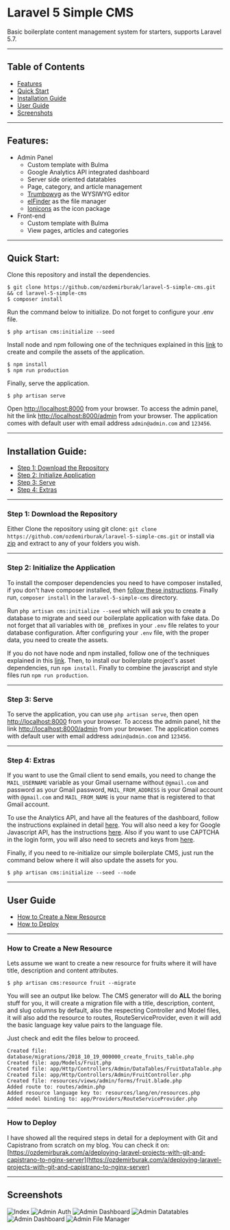 # Laravel 5 Simple CMS
Basic boilerplate content management system for starters, supports Laravel 5.7.

-----
## Table of Contents

* [Features](#item1)
* [Quick Start](#item2)
* [Installation Guide](#item3)
* [User Guide](#item4)
* [Screenshots](#item5)

-----
<a name="item1"></a>
## Features:
* Admin Panel
  * Custom template with Bulma
  * Google Analytics API integrated dashboard
  * Server side oriented datatables
  * Page, category, and article management
  * [Trumbowyg](https://alex-d.github.io/Trumbowyg/) as the WYSIWYG editor
  * [elFinder](https://studio-42.github.io/elFinder/) as the file manager
  * [Ionicons](https://ionicons.com/) as the icon package
* Front-end
  * Custom template with Bulma
  * View pages, articles and categories

-----
<a name="item2"></a>
## Quick Start:

Clone this repository and install the dependencies.

    $ git clone https://github.com/ozdemirburak/laravel-5-simple-cms.git && cd laravel-5-simple-cms
    $ composer install

Run the command below to initialize. Do not forget to configure your .env file. 

    $ php artisan cms:initialize --seed

Install node and npm following one of the techniques explained in 
this [link](https://gist.github.com/isaacs/579814) to create and compile the assets of the 
application.
    
    $ npm install
    $ npm run production

Finally, serve the application.

    $ php artisan serve

Open [http://localhost:8000](http://localhost:8000) from your browser. 
To access the admin panel, hit the link 
[http://localhost:8000/admin](http://localhost:8000/admin) from your browser.
The application comes with default user with email address `admin@admin.com` and `123456`.

-----
<a name="item3"></a>
## Installation Guide:

* [Step 1: Download the Repository](#step1)
* [Step 2: Initialize Application](#step2)
* [Step 3: Serve](#step3)
* [Step 4: Extras](#step4)

-----
<a name="step1"></a>
### Step 1: Download the Repository

Either Clone the repository using git clone: `git clone https://github.com/ozdemirburak/laravel-5-simple-cms.git` 
or install via <a target="_blank" href="https://github.com/ozdemirburak/laravel-5-simple-cms/archive/master.zip">zip</a> and extract 
to any of your folders you wish.

-----
<a name="step2"></a>
### Step 2: Initialize the Application

To install the composer dependencies you need to have composer installed, if you don't have composer installed, 
then [follow these instructions](https://getcomposer.org/download/). Finally run, `composer install` in the `laravel-5-simple-cms` directory.

Run `php artisan cms:initialize --seed` which will ask you to create a database to migrate and seed our boilerplate application 
with fake data. Do not forget that all variables with `DB_` prefixes in your `.env` file relates to your database configuration. 
After configuring your `.env` file, with the proper data, you need to create the assets.

If you do not have node and npm installed, follow one of the techniques explained in this [link](https://gist.github.com/isaacs/579814).
Then, to install our boilerplate project's asset dependencies, run `npm install`. Finally to combine the 
javascript and style files run `npm run production`.

-----
<a name="step3"></a>
### Step 3: Serve

To serve the application, you can use `php artisan serve`, then open [http://localhost:8000](http://localhost:8000) 
from your browser. To access the admin panel, hit the link [http://localhost:8000/admin](http://localhost:8000/admin) 
from your browser. The application comes with default user with email address `admin@admin.com` and `123456`.

-----
<a name="step4"></a>
### Step 4: Extras

If you want to use the Gmail client to send emails, you need to change the `MAIL_USERNAME` variable as your 
Gmail username without `@gmail.com` and password as your Gmail password, `MAIL_FROM_ADDRESS` is your 
Gmail account with `@gmail.com` and `MAIL_FROM_NAME` is your name that is registered to that Gmail account.

To use the Analytics API, and have all the features of the dashboard, 
follow the instructions explained in detail [here](https://github.com/spatie/laravel-analytics#how-to-obtain-the-credentials-to-communicate-with-google-analytics).
You will also need a key for Google Javascript API, has the instructions [here](https://developers.google.com/maps/documentation/javascript/get-api-key). Also if you want to use CAPTCHA in the login form, you will also need to secrets and keys from [here](https://www.google.com/recaptcha).

Finally, if you need to re-initialize our simple boilerplate CMS, just run the command below where it will also 
update the assets for you.

    $ php artisan cms:initialize --seed --node

-----

<a name="item4"></a>
## User Guide

* [How to Create a New Resource](#u1)
* [How to Deploy](#u2)

-----
<a name="u1"></a>
### How to Create a New Resource

Lets assume we want to create a new resource for fruits where it will have title, description and content attributes.

    $ php artisan cms:resource fruit --migrate

You will see an output like below. The CMS generator will do **ALL** the boring stuff for you, 
it will create a migration file with a title, description, content, and slug columns by default, 
also the respecting Controller and Model files, it will also add the resource to routes, RouteServiceProvider,
even it will add the basic language key value pairs to the language file.

Just check and edit the files below to proceed.

```
Created file: database/migrations/2018_10_19_000000_create_fruits_table.php
Created file: app/Models/Fruit.php
Created file: app/Http/Controllers/Admin/DataTables/FruitDataTable.php
Created file: app/Http/Controllers/Admin/FruitController.php
Created file: resources/views/admin/forms/fruit.blade.php
Added route to: routes/admin.php
Added resource language key to: resources/lang/en/resources.php
Added model binding to: app/Providers/RouteServiceProvider.php
```

-----
<a name="u2"></a>
### How to Deploy 

I have showed all the required steps in detail for a deployment with Git and Capistrano from scratch on my blog.
You can check it on: [https://ozdemirburak.com/a/deploying-laravel-projects-with-git-and-capistrano-to-nginx-server](https://ozdemirburak.com/a/deploying-laravel-projects-with-git-and-capistrano-to-nginx-server)

-----
<a name="item5"></a>
## Screenshots

![Index](https://ozdemirburak.com/i/upload/cms/index.png)
![Admin Auth](https://ozdemirburak.com/i/upload/cms/login.png)
![Admin Dashboard](https://ozdemirburak.com/i/upload/cms/dashboard.png)
![Admin Datatables](https://ozdemirburak.com/i/upload/cms/datatables.png)
![Admin Dashboard](https://ozdemirburak.com/i/upload/cms/editor.png)
![Admin File Manager](https://ozdemirburak.com/i/upload/cms/file-manager.png)
